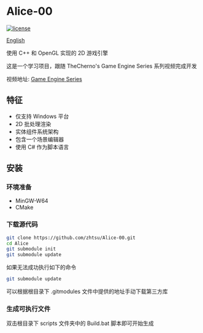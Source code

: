 # Alice-00
[![license](https://img.shields.io/github/license/zhtsu/Alice-00)](LICENSE)

[English](README.md)

使用 C++ 和 OpenGL 实现的 2D 游戏引擎

这是一个学习项目，跟随 TheCherno's Game Engine Series 系列视频完成开发

视频地址: [Game Engine Series](https://www.youtube.com/playlist?list=PLlrATfBNZ98dC-V-N3m0Go4deliWHPFwT)

## 特征
- 仅支持 Windows 平台
- 2D 批处理渲染
- 实体组件系统架构
- 包含一个场景编辑器
- 使用 C# 作为脚本语言

## 安装
### 环境准备
- MinGW-W64
- CMake

### 下载源代码
```bash
git clone https://github.com/zhtsu/Alice-00.git
cd Alice
git submodule init
git submodule update
```
如果无法成功执行如下的命令
```bash
git submodule update
```
可以根据根目录下 .gitmodules 文件中提供的地址手动下载第三方库

### 生成可执行文件
双击根目录下 scripts 文件夹中的 Build.bat 脚本即可开始生成
